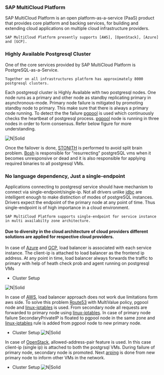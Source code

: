 ### SAP MultiCloud Platform

SAP MultiCloud Platform is an open platform-as-a-service (PaaS) product that provides core platform and backing services, for building and extending cloud applications on multiple cloud infrastructure providers.

    SAP MultiCloud Platform presently supports [AWS], [OpenStack], [Azure] and [GCP].

### Highly Available Postgresql Cluster

One of the core services provided by SAP MultiCloud Platform is PostgreSQL-as-a-Service.

    Together on all infrastructures platform has approximately 8000 postgresql clusters.

Each postgresql cluster is Highly Available with two postgresql nodes. One node runs as a primary and other node as standby replicating primary in asynchronous-mode. Primary node failure is mitigated by promoting standby node to primary. This make sure that there is always a primary node running. To detect the the failure [pgpool] is used which continuously checks the heartbeat of postgresql process. [pgpool] node is running in three nodes in order to form consensus. Refer below figure for more understanding.

![N|Solid](https://github.com/dbossap/dbos-performance/blob/master/postgresql-Cluster.png?raw=true)
  
  Once the failover is done, [STONITH] is performed to avoid split brain problem. [Bosh] is responsible for "resurrecting" postgreSQL vms when it becomes unresponsive or dead and it is also responsible for applying required binaries to all postgresql VMs.

### No language dependency, Just a single-endpoint

  Applications connecting to postgresql service should have mechanism to connect via single-endpoint/single-ip. Not all drivers unlike [jdbc] are intelligent enough to make distinction of modes of postgreSQL instances. Drivers expect the endpoint of the primary node at any point of time. Thus single-endpoint is of high importance in a cloud environment. 
  
    SAP MultiCloud Platform supports single-endpoint for service instance in multi availabilty zone architecture.
    
#### Due to diversity in the cloud architecture of cloud providers different solutions are applied for respective cloud providers.


In case of [Azure] and [GCP], load balancer is associated with each service instance. The client-ip is attached to load balancer as the frontend ip address. At any point in time, load balancer always forwards the traffic to primary with help of heath check prob and agent running on postgresql VMs

- Cluster Setup

![N|Solid](https://github.com/dbossap/dbos-performance/blob/master/Azure-Implementation.png?raw=true)


In case of [AWS], load balancer approach does not work due limitations form aws side. To solve this problem [Route53] with MultiValue policy, pgpool node and [linux-iptables] is used. From secondary node all requests are forwarded to primary node using [linux-iptables]. In case of primary node failure SecondaryPrivateIP is floated to pgpool node in the same zone and [linux-iptables] rule is added from pgpool node to new primary node.

 - Cluster Setup
![N|Solid](https://github.com/dbossap/dbos-performance/blob/master/PMS1.png?raw=true)


In case of [OpenStack], allowed-address-pair feature is used. In this case client-ip (single ip) is attached to both the postgrsql VMs. During failure of primary node, secondary node is promoted. Next [arping] is done from new primary node to inform other VMs in the network.

- Cluster Setup
![N|Solid](https://github.com/dbossap/dbos-performance/blob/master/openStack.png?raw=true)

[aws]: <https://aws.amazon.com>
[azure]: <https://azure.microsoft.com/en-us/>
[gcp]: <https://cloud.google.com/>
[openstack]: <https://www.openstack.org/>
[bosh]: <https://bosh.io/docs/>
[pgpool]: <http://www.pgpool.net/mediawiki/index.php/Main_Page>
[STONITH]: <https://en.wikipedia.org/wiki/STONITH>
[arping]: <https://en.wikipedia.org/wiki/Arping>
[jdbc]: <https://en.wikipedia.org/wiki/Java_Database_Connectivity>
[Route53]: <https://aws.amazon.com/route53>
[linux-iptables]: <https://en.wikipedia.org/wiki/Iptables>
